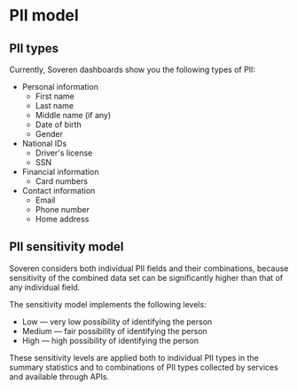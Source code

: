 # PII model

## PII types

Currently, Soveren dashboards show you the following types of PII:

* Personal information
    * First name
    * Last name
    * Middle name (if any)
    * Date of birth
    * Gender
* National IDs
    * Driver's license
    * SSN
* Financial information
    * Card numbers
* Contact information
    * Email
    * Phone number
    * Home address

## PII sensitivity model

Soveren considers both individual PII fields and their combinations, because sensitivity of the combined data set can be significantly higher than that of any individual field.

The sensitivity model implements the following levels:

* Low — very low possibility of identifying the person
* Medium — fair possibility of identifying the person
* High — high possibility of identifying the person

These sensitivity levels are applied both to individual PII types in the summary statistics and to combinations of PII types collected by services and available through APIs.















